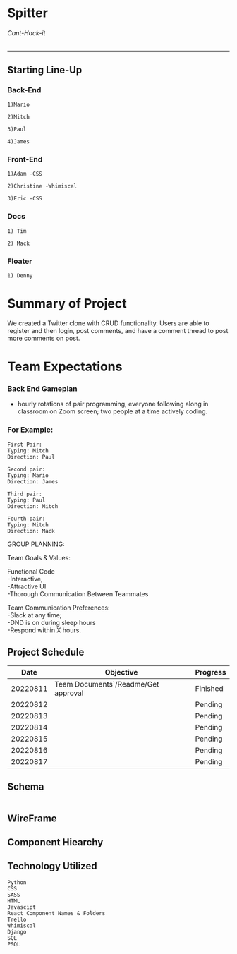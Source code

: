 # Spitter

###### Cant-Hack-it


----------------
## Starting Line-Up

### Back-End
```
1)Mario 

2)Mitch

3)Paul

4)James
```
### Front-End
```
1)Adam -CSS

2)Christine -Whimiscal

3)Eric -CSS
```
### Docs
```
1) Tim

2) Mack
```
### Floater
```
1) Denny
```


# Summary of Project
We created a Twitter clone with CRUD functionality. Users are able to register and then login, post comments, and have a comment thread to post more comments on post. 


# Team Expectations
### Back End Gameplan
 - hourly rotations of pair programming, everyone following along in classroom on Zoom screen; two people at a time actively coding.

### For Example:
```
First Pair:
Typing: Mitch
Direction: Paul

Second pair:
Typing: Mario
Direction: James

Third pair:
Typing: Paul
Direction: Mitch

Fourth pair:
Typing: Mitch
Direction: Mack
```


GROUP PLANNING:

Team Goals & Values:
   
Functional Code  
-Interactive,  
-Attractive UI  
-Thorough Communication Between Teammates

Team Communication Preferences:  
-Slack at any time;   
-DND is on during sleep hours  
-Respond within X hours.



## Project Schedule
| Date| Objective| Progress|
|-----|----------|---------|
|20220811|Team Documents`/Readme/Get approval|Finished|
|20220812|        |Pending|
|20220813|        |Pending|
|20220814|        |Pending|
|20220815|        |Pending|
|20220816|        |Pending|
|20220817|        |Pending|


## Schema
```

```

## WireFrame


## Component Hiearchy


## Technology Utilized 
```
Python
CSS
SASS
HTML
Javascipt
React Component Names & Folders
Trello
Whimiscal
Django
SQL
PSQL
```
